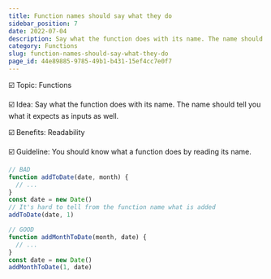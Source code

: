 ```yaml
---
title: Function names should say what they do
sidebar_position: 7
date: 2022-07-04
description: Say what the function does with its name. The name should tell you what it expects as inputs as well.
category: Functions
slug: function-names-should-say-what-they-do
page_id: 44e89885-9785-49b1-b431-15ef4cc7e0f7
---
```


☑️ Topic: Functions

☑️ Idea: Say what the function does with its name. The name should tell you what it expects as inputs as well.

☑️ Benefits: Readability

☑️ Guideline: You should know what a function does by reading its name.

```javascript
// BAD
function addToDate(date, month) {
  // ...
}
const date = new Date()
// It's hard to tell from the function name what is added
addToDate(date, 1)

// GOOD
function addMonthToDate(month, date) {
  // ...
}
const date = new Date()
addMonthToDate(1, date)
```
